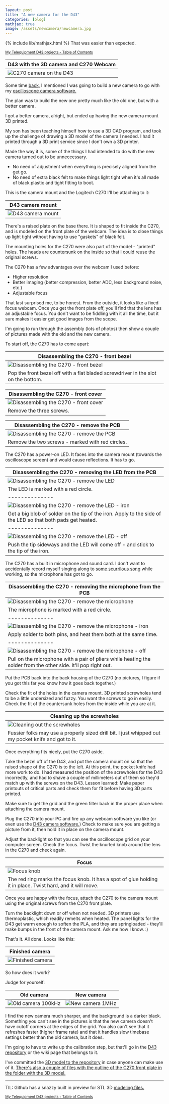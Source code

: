 ```yaml
---
layout: post
title: "A new camera for the D43"
categories: [blog]
mathjax: true
image: /assets/newcamera/newcamera.jpg
---
```

{% include lib/mathjax.html %}
That was easier than expected.

<sub>[My Telequipment D43 projects - Table of Contents](d43toc)</sub>

|D43 with the 3D camera and C270 Webcam|
|--------------|
|![C270 camera on the D43](/assets/newcamera/newcamera.jpg)|

Some time [back,](camera-design-considerations) I mentioned I was going to build a new camera to go with my [oscilloscope camera software.](https://github.com/JosephEoff/D43)

The plan was to build the new one pretty much like the old one, but with a better camera.

I got a better camera, alright, but ended up having the new camera mount 3D printed.

My son has been teaching himself how to use a 3D CAD program, and took up the challenge of drawing a 3D model of the camera I needed.  I had it printed through a 3D print service since I don't own a 3D printer.

Made the way it is, some of the things I had intended to do with the new camera turned out to be unneccessary.

- No need of adjustment when everything is precisely aligned from the get go.
- No need of extra black felt to make things light tight when it's all made of black plastic and tight fitting to boot.

This is the camera mount and the Logitech C270 I'll be attaching to it:

|D43 camera mount|
|--------------|
|![D43 camera mount](/assets/newcamera/cameramount.jpg)|

There's a raised plate on the base there.  It is shaped to fit inside the C270, and is modeled on the front plate of the webcam.  The idea is to close things up light tight without having to use "gaskets" of black felt.

The mounting holes for the C270 were also part of the model - "printed" holes. The heads are countersunk on the inside so that I could reuse the original screws.

The C270 has a few advantages over the webcam I used before:

- Higher resolution
- Better imaging (better compression, better ADC, less background noise, etc.)
- Adjustable focus

That last surprised me, to be honest.  From the outside, it looks like a fixed focus webcam.  Once you get the front plate off, you'll find that the lens has an adjustable focus.  You don't want to be fiddling with it all the time, but it sure makes it easier get good images from the scope.

I'm going to run through the assembly (lots of photos) then show a couple of pictures made with the old and the new camera.

To start off, the C270 has to come apart:

|Disassembling the C270 - front bezel|
|--------------|
|![Disassembling the C270 - front bezel](/assets/newcamera/C270-1.jpg)|
|Pop the front bezel off with a flat bladed screwdriver in the slot on the bottom.|

|Disassembling the C270 - front cover|
|--------------|
|![Disassembling the C270 - front cover](/assets/newcamera/C270-2.jpg)|
|Remove the three screws.|

|Disassembling the C270 - remove the PCB|
|--------------|
|![Disassembling the C270 - remove the PCB](/assets/newcamera/C270-3.jpg)|
|Remove the two screws - marked with red circles.|


The C270 has a power-on LED.  It faces into the camera mount (towards the oscilloscope screen) and would cause reflections.  It has to go.

|Disassembling the C270 - removing the LED from the PCB|
|--------------|
|![Disassembling the C270 - remove the LED](/assets/newcamera/C270-4.jpg)|
|The LED is marked with a red circle.|
|--------------|
|![Disassembling the C270 - remove the LED - iron](/assets/newcamera/C270-5.jpg)|
|Get a big blob of solder on the tip of the iron.  Apply to the side of the LED so that both pads get heated.|
|--------------|
|![Disassembling the C270 - remove the LED - off](/assets/newcamera/C270-6.jpg)|
|Push the tip sideways and the LED will come off - and stick to the tip of the iron.|


The C270 has a built in microphone and sound card.  I don't want to accidentally record myself singing along to [some scurrilous song](https://www.amazon.com/Bird-Bath/dp/B075VF61V4/ref=sr_1_3?keywords=trashmen+bird+bath&qid=1571784383&sr=8-3) while working, so the microphone has got to go.

|Disassembling the C270 - removing the microphone from the PCB|
|--------------|
|![Disassembling the C270 - remove the microphone](/assets/newcamera/C270-7.jpg)|
|The microphone is marked with a red circle.|
|--------------|
|![Disassembling the C270 - remove the microphone - iron](/assets/newcamera/C270-8.jpg)|
|Apply solder to both pins, and heat them both at the same time.|
|--------------|
|![Disassembling the C270 - remove the microphone - off](/assets/newcamera/C270-9.jpg)|
|Pull on the microphone with a pair of pliers while heating the solder from the other side.  It'll pop right out.|

Put the PCB back into the back housing of the C270 (no pictures, I figure if you got this far you know how it goes back together.)

Check the fit of the holes in the camera mount.  3D printed screwholes tend to be a little undersized and fuzzy.  You want the screws to go in easily.  Check the fit of the countersunk holes from the inside while you are at it.

|Cleaning up the screwholes|
|--------------|
|![Cleaning out the screwholes](/assets/newcamera/screwholes.jpg)|
|Fussier folks may use a properly sized drill bit.  I just whipped out my pocket knife and got to it.|

Once everything fits nicely, put the C270 aside.

Take the bezel off of the D43, and put the camera mount on so that the raised shape of the C270 is to the left.  At this point, the pocket knife had more work to do.  I had measured the position of the screwholes for the D43 incorrectly, and had to shave a couple of millimeters out of them so they'd match up with the screws on the D43.  Lesson learned:  Make paper printouts of critical parts and check them for fit before having 3D parts printed.

Make sure to get the grid and the green filter back in the proper place when attaching the camera mount.


Plug the C270 into your PC and fire up any webcam software you like (or even use the [D43 camera software.](https://github.com/JosephEoff/D43))  Check to make sure you are getting a picture from it, then hold it in place on the camera mount.

Adjust the backlight so that you can see the oscilloscope grid on your computer screen.  Check the focus.  Twist the knurled knob around the lens in the C270 and check again.

|Focus|
|--------------|
|![Focus knob](/assets/newcamera/focus.jpg)|
|The red ring marks the focus knob.  It has a spot of glue holding it in place.  Twist hard, and it will move.|

Once you are happy with the focus, attach the C270 to the camera mount using the original screws from the C270 front plate.

Turn the backlight down or off when not needed.  3D printers use thermoplastic, which readily remelts when heated.  The panel lights for the D43 get warm enough to soften the PLA, and they are springloaded - they'll make bumps in the front of the camera mount.  Ask me how I know.  :)

That's it.  All done.  Looks like this:

|Finished camera|
|--------------|
|![Finished camera](/assets/newcamera/newcamera.jpg)|

So how does it work?

Judge for yourself:

|Old camera|New camera|
|----------|----------|
|![Old camera 100kHz](/assets/100kHz.png)|![New camera 1MHz](/assets/newcamera/1MHz.png)|

I find the new camera much sharper, and the background is a darker black.  Something you can't see in the pictures is that the new camera doesn't have cutoff corners at the edges of the grid.  You also can't see that it refreshes faster (higher frame rate) and that it handles slow timebase settings better than the old camera, but it does.

I'm going to have to write up the calibration step, but that'll go in the  [D43 repository](https://github.com/JosephEoff/D43) or the wiki page that belongs to it.

I've committed the [3D model to the repository](https://github.com/JosephEoff/D43/blob/master/CameraMount/camera_finished_mm.stl) in case anyone can make use of it.  [There's also a couple of files with the outline of the C270 front plate in the folder with the 3D model.](https://github.com/JosephEoff/D43/tree/master/CameraMount)

----
TIL:
Github has a snazzy built in preview for STL 3D [modeling files.](https://github.com/JosephEoff/D43/blob/master/CameraMount/camera_finished_mm.stl)

<sub>[My Telequipment D43 projects - Table of Contents](d43toc)</sub>
